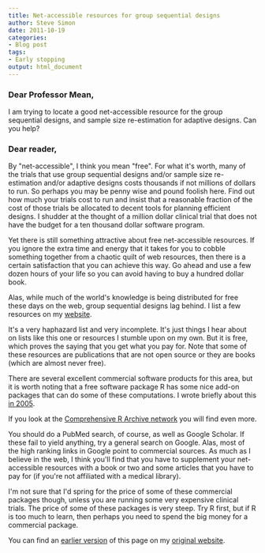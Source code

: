 ```yaml
---
title: Net-accessible resources for group sequential designs
author: Steve Simon
date: 2011-10-19
categories:
- Blog post
tags:
- Early stopping
output: html_document
---
```


### Dear Professor Mean,

I am trying to locate a good net-accessible resource for the group sequential designs, and sample size re-estimation for adaptive designs. Can you help?

<!---More--->

### Dear reader,

By "net-accessible", I think you mean "free". For what it's worth, many of the trials that use group sequential designs and/or sample size re-estimation and/or adaptive designs costs thousands if not millions of dollars to run. So perhaps you may be penny wise and pound foolish here. Find out how much your trials cost to run and insist that a reasonable fraction of the cost of those trials be allocated to decent tools for planning efficient designs. I shudder at the thought of a million dollar clinical trial that does not have the budget for a ten thousand dollar software program.

Yet there is still something attractive about free net-accessible resources. If you ignore the extra time and energy that it takes for you to cobble something together from a chaotic quilt of web resources, then there is a certain satisfaction that you can achieve this way. Go ahead and use a few dozen hours of your life so you can avoid having to buy a hundred dollar book.

Alas, while much of the world's knowledge is being distributed for free these days on the web, group sequential designs lag behind. I list a few resources on my [website][sim3].

It's a very haphazard list and very incomplete. It's just things I hear about on lists like this one or resources I stumble upon on my own. But it is free, which proves the saying that you get what you pay for. Note that some of these resources are publications that are not open source or they are books (which are almost never free).

There are several excellent commercial software products for this area, but it is worth noting that a free software package R has some nice add-on packages that can do some of these computations. I wrote briefly about this [in 2005][sim4].

If you look at the [Comprehensive R Archive network][cra1] you will find even more.

You should do a PubMed search, of course, as well as Google Scholar. If these fail to yield anything, try a general search on Google. Alas, most of the high ranking links in Google point to commercial sources. As much as I believe in the web, I think you'll find that you have to supplement your net-accessible resources with a book or two and some articles that you have to pay for (if you're not affiliated with a medical library).

I'm not sure that I'd spring for the price of some of these commercial packages though, unless you are running some very expensive clinical trials. The price of some of these packages is very steep. Try R first, but if R is too much to learn, then perhaps you need to spend the big money for a commercial package.

You can find an [earlier version][sim1] of this page on my [original website][sim2].

[sim1]: http://www.pmean.com/11/GroupSequential.html
[sim2]: http://www.pmean.com/original_site.html 

[sim3]: http://www.pmean.com/category/EarlyStopping.html
[sim4]: http://www.pmean.com/weblog2005/GroupSequential.aspx

[cra1]: http://cran.r-project.org/
